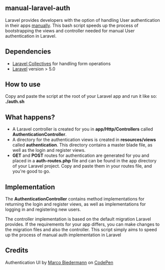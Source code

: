 ## manual-laravel-auth
Laravel provides developers with the option of handling User authentication in their apps [manually](https://laravel.com/docs/5.3/authentication#authenticating-users). This bash script speeds up the process of bootstrapping the views and controller needed for manual User authentication in Laravel.

## Dependencies
* [Laravel Collectives](https://laravelcollective.com/docs/5.3/html) for handling form operations
* [Laravel](https://laravel.com/) version > 5.0

## How to use
Copy and paste the script at the root of your Laravel app and run it like so: **./auth.sh**

## What happens?
* A Laravel controller is created for you in **app/Http/Controllers** called **AuthenticationController**.
* A directory for the authentication views is created in **resources/views** called **authentication**. This directory contains a master blade file, as well as the login and register views.
* **GET** and **POST** routes for authentication are generated for you and placed in a **auth-routes.php** file and can be found in the app directory of your Laravel project. Copy and paste them in your routes file, and you're good to go.

## Implementation
The **AuthenticationController** contains method implementations for returning the login and register views, as well as implementations for logging in and registering new users.

The controller implementation is based on the default migration Laravel provides. If the requirements for your app differs, you can make changes to the migration files and also the controller. This script simply aims to speed up the process of manual auth implementation in Laravel

## Credits
Authentication UI by [Marco Biedermann](http://codepen.io/marcobiedermann/) on [CodePen](http://codepen.io/)

